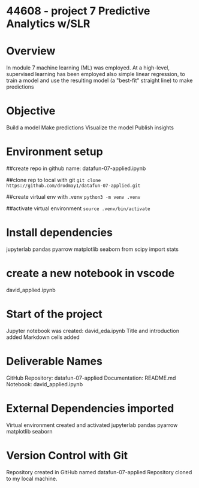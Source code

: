 # 44608 - project 7 Predictive Analytics w/SLR

# Overview
In module 7 machine learning (ML) was employed. At a high-level, supervised learning has been employed also simple linear regression, to train a model and use the resulting model (a "best-fit" straight line) to make predictions

# Objective
Build a model
Make predictions
Visualize the model
Publish insights

# Environment setup

##create repo in github
name: datafun-07-applied.ipynb

##clone rep to local with git
``git clone https://github.com/drodmay1/datafun-07-applied.git``

##create virtual env with .venv
``python3 -m venv .venv``

##activate virtual environment
``source .venv/bin/activate``

# Install dependencies
jupyterlab
pandas
pyarrow
matplotlib
seaborn
from scipy import stats

# create a new notebook in vscode
david_applied.ipynb

# Start of the project

Jupyter notebook was created: david_eda.ipynb
Title and introduction added
Markdown cells added

# Deliverable Names
GitHub Repository: datafun-07-applied
Documentation: README.md
Notebook: david_applied.ipynb

# External Dependencies imported
Virtual environment created and activated
jupyterlab
pandas
pyarrow
matplotlib
seaborn

# Version Control with Git
Repository created in GitHub named datafun-07-applied
Repository cloned to my local machine.
